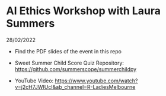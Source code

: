 AI Ethics Workshop with Laura Summers
================
28/02/2022

-   Find the PDF slides of the event in this repo

-   Sweet Summer Child Score Quiz Repository:
    <https://github.com/summerscope/summerchildpy>

-   YouTube Video:
    <https://www.youtube.com/watch?v=j2cH7JWIUcI&ab_channel=R-LadiesMelbourne>
